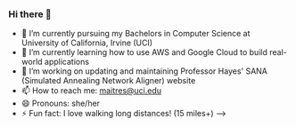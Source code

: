 ### Hi there 👋
- 🔭 I’m currently pursuing my Bachelors in Computer Science at University of California, Irvine (UCI)
- 🌱 I’m currently learning how to use AWS and Google Cloud to build real-world applications
- 👯 I’m working on updating and maintaining Professor Hayes' SANA (Simulated Annealing Network Aligner) website
- 📫 How to reach me: maitres@uci.edu
- 😄 Pronouns: she/her
- ⚡ Fun fact: I love walking long distances! (15 miles+)
-->

